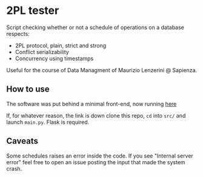 
# 2PL tester

Script checking whether or not a schedule of operations on a database respects:
 - 2PL protocol, plain, strict and strong
 - Conflict serializability
 - Concurrency using timestamps
 
Useful for the course of Data Managment of Maurizio Lenzerini @ Sapienza. 


## How to use

The software was put behind a minimal front-end, now running [here](https://two-pl-scheduler.appspot.com/2PL)

If, for whatever reason, the link is down clone this repo, `cd` into `src/` and launch `main.py`. Flask is required.


## Caveats

Some schedules raises an error inside the code. If you see "Internal server error" feel free to open an issue posting the input that made the system crash.


